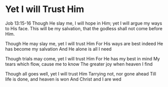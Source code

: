 # Yet I will Trust Him

Job 13:15-16 Though He slay me, I will hope in Him; yet I will argue my ways to His face. This will be my salvation, that the godless shall not come before Him.

Though He may slay me, yet I will trust Him
For His ways are best indeed
He has become my salvation
And He alone is all I need

Though trials may come, yet I will trust Him
For He has my best in mind
My tears which flow, cause me to know
The greater joy when heaven I find

Though all goes well, yet I will trust Him
Tarrying not, nor gone ahead
Till life is done, and heaven is won
And Christ and I are wed
